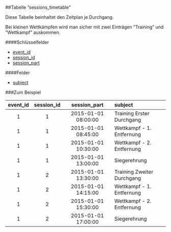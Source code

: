 ##Tabelle ”sessions_timetable”

Diese Tabelle beinhaltet den Zeitplan je Durchgang. 

Bei kleinen Wettkämpfen wird man sicher mit zwei Einträgen ”Training” und ”Wettkampf” auskommen. 

####Schlüsselfelder

* [event_id]
* [session_id]
* [session_part]

####Felder

* [subject]

###Zum Beispiel

event_id|session_id|session_part|subject
:------:|:--------:|:-------------:|:----
1|1|2015-01-01 08:00:00|Training Erster Durchgang
1|1|2015-01-01 08:45:00|Wettkampf - 1. Entfernung 
1|1|2015-01-01 10:30:00|Wettkampf - 2. Entfernung 
1|1|2015-01-01 13:00:00|Siegerehrung 
1|2|2015-01-01 13:30:00|Training Zweiter Durchgang
1|2|2015-01-01 14:15:00|Wettkampf - 1. Entfernung 
1|2|2015-01-01 15:30:00|Wettkampf - 2. Entfernung 
1|2|2015-01-01 17:00:00|Siegerehrung 

[event_id]:kapitel_07_e.md#event_id
[session_id]:kapitel_07_s.md#session_id
[session_part]:kapitel_07_s.md#session_part
[subject]:kapitel_07_s.md#subject
